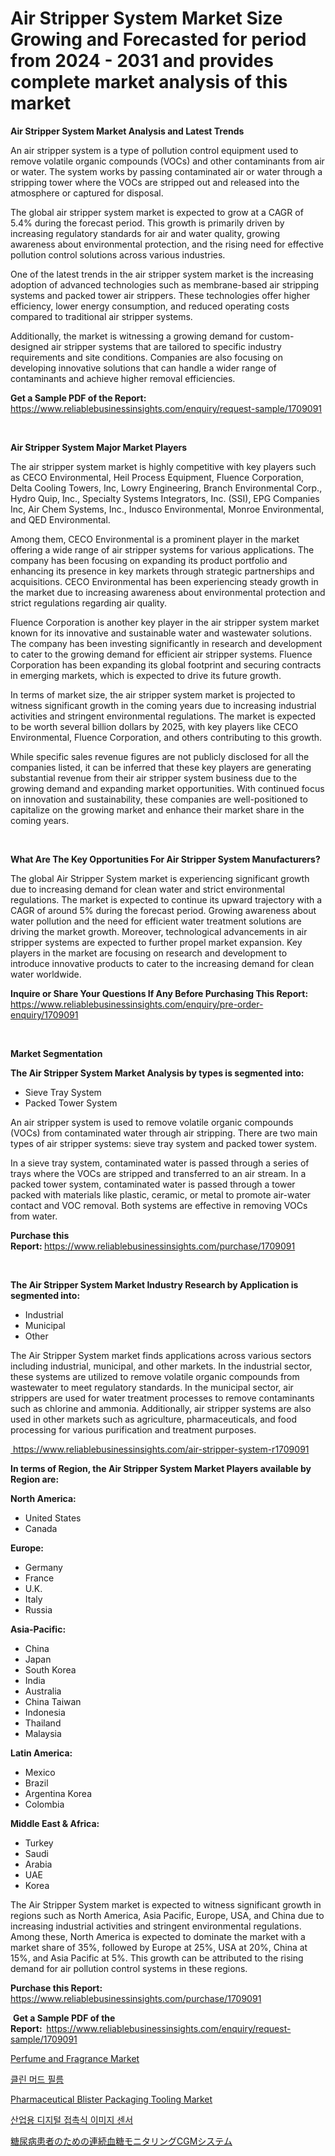 <p><h1>Air Stripper System Market Size Growing and Forecasted for period from 2024 - 2031 and provides complete market analysis of this market</h1></p><p><strong>Air Stripper System Market Analysis and Latest Trends</strong></p>
<p><p>An air stripper system is a type of pollution control equipment used to remove volatile organic compounds (VOCs) and other contaminants from air or water. The system works by passing contaminated air or water through a stripping tower where the VOCs are stripped out and released into the atmosphere or captured for disposal.</p><p>The global air stripper system market is expected to grow at a CAGR of 5.4% during the forecast period. This growth is primarily driven by increasing regulatory standards for air and water quality, growing awareness about environmental protection, and the rising need for effective pollution control solutions across various industries.</p><p>One of the latest trends in the air stripper system market is the increasing adoption of advanced technologies such as membrane-based air stripping systems and packed tower air strippers. These technologies offer higher efficiency, lower energy consumption, and reduced operating costs compared to traditional air stripper systems.</p><p>Additionally, the market is witnessing a growing demand for custom-designed air stripper systems that are tailored to specific industry requirements and site conditions. Companies are also focusing on developing innovative solutions that can handle a wider range of contaminants and achieve higher removal efficiencies.</p></p>
<p><strong>Get a Sample PDF of the Report:&nbsp;</strong> <a href="https://www.reliablebusinessinsights.com/enquiry/request-sample/1709091">https://www.reliablebusinessinsights.com/enquiry/request-sample/1709091</a></p>
<p>&nbsp;</p>
<p><strong>Air Stripper System Major Market Players</strong></p>
<p><p>The air stripper system market is highly competitive with key players such as CECO Environmental, Heil Process Equipment, Fluence Corporation, Delta Cooling Towers, Inc, Lowry Engineering, Branch Environmental Corp., Hydro Quip, Inc., Specialty Systems Integrators, Inc. (SSI), EPG Companies Inc, Air Chem Systems, Inc., Indusco Environmental, Monroe Environmental, and QED Environmental.</p><p>Among them, CECO Environmental is a prominent player in the market offering a wide range of air stripper systems for various applications. The company has been focusing on expanding its product portfolio and enhancing its presence in key markets through strategic partnerships and acquisitions. CECO Environmental has been experiencing steady growth in the market due to increasing awareness about environmental protection and strict regulations regarding air quality.</p><p>Fluence Corporation is another key player in the air stripper system market known for its innovative and sustainable water and wastewater solutions. The company has been investing significantly in research and development to cater to the growing demand for efficient air stripper systems. Fluence Corporation has been expanding its global footprint and securing contracts in emerging markets, which is expected to drive its future growth.</p><p>In terms of market size, the air stripper system market is projected to witness significant growth in the coming years due to increasing industrial activities and stringent environmental regulations. The market is expected to be worth several billion dollars by 2025, with key players like CECO Environmental, Fluence Corporation, and others contributing to this growth.</p><p>While specific sales revenue figures are not publicly disclosed for all the companies listed, it can be inferred that these key players are generating substantial revenue from their air stripper system business due to the growing demand and expanding market opportunities. With continued focus on innovation and sustainability, these companies are well-positioned to capitalize on the growing market and enhance their market share in the coming years.</p></p>
<p>&nbsp;</p>
<p><strong>What Are The Key Opportunities For Air Stripper System Manufacturers?</strong></p>
<p><p>The global Air Stripper System market is experiencing significant growth due to increasing demand for clean water and strict environmental regulations. The market is expected to continue its upward trajectory with a CAGR of around 5% during the forecast period. Growing awareness about water pollution and the need for efficient water treatment solutions are driving the market growth. Moreover, technological advancements in air stripper systems are expected to further propel market expansion. Key players in the market are focusing on research and development to introduce innovative products to cater to the increasing demand for clean water worldwide.</p></p>
<p><strong>Inquire or Share Your Questions If Any Before Purchasing This Report:</strong> <a href="https://www.reliablebusinessinsights.com/enquiry/pre-order-enquiry/1709091">https://www.reliablebusinessinsights.com/enquiry/pre-order-enquiry/1709091</a></p>
<p>&nbsp;</p>
<p><strong>Market Segmentation</strong></p>
<p><strong>The Air Stripper System Market Analysis by types is segmented into:</strong></p>
<p><ul><li>Sieve Tray System</li><li>Packed Tower System</li></ul></p>
<p><p>An air stripper system is used to remove volatile organic compounds (VOCs) from contaminated water through air stripping. There are two main types of air stripper systems: sieve tray system and packed tower system. </p><p>In a sieve tray system, contaminated water is passed through a series of trays where the VOCs are stripped and transferred to an air stream. In a packed tower system, contaminated water is passed through a tower packed with materials like plastic, ceramic, or metal to promote air-water contact and VOC removal. Both systems are effective in removing VOCs from water.</p></p>
<p><strong>Purchase this Report:&nbsp;</strong><a href="https://www.reliablebusinessinsights.com/purchase/1709091">https://www.reliablebusinessinsights.com/purchase/1709091</a></p>
<p>&nbsp;</p>
<p><strong>The Air Stripper System Market Industry Research by Application is segmented into:</strong></p>
<p><ul><li>Industrial</li><li>Municipal</li><li>Other</li></ul></p>
<p><p>The Air Stripper System market finds applications across various sectors including industrial, municipal, and other markets. In the industrial sector, these systems are utilized to remove volatile organic compounds from wastewater to meet regulatory standards. In the municipal sector, air strippers are used for water treatment processes to remove contaminants such as chlorine and ammonia. Additionally, air stripper systems are also used in other markets such as agriculture, pharmaceuticals, and food processing for various purification and treatment purposes.</p></p>
<p><a href="https://www.reliablebusinessinsights.com/air-stripper-system-r1709091">&nbsp;https://www.reliablebusinessinsights.com/air-stripper-system-r1709091</a></p>
<p><strong>In terms of Region, the Air Stripper System Market Players available by Region are:</strong></p>
<p>
    <p> <strong> North America: </strong>
        <ul>
            <li>United States</li>
            <li>Canada</li>
        </ul>
        </p> 
    <p> <strong> Europe: </strong>
        <ul>
            <li>Germany</li>
            <li>France</li>
            <li>U.K.</li>
            <li>Italy</li>
            <li>Russia</li>
        </ul>
        </p> 
    <p> <strong> Asia-Pacific: </strong>
        <ul>
            <li>China</li>
            <li>Japan</li>
            <li>South Korea</li>
            <li>India</li>
            <li>Australia</li>
            <li>China Taiwan</li>
            <li>Indonesia</li>
            <li>Thailand</li>
            <li>Malaysia</li>
        </ul>
        </p> 
    <p> <strong> Latin America: </strong>
        <ul>
            <li>Mexico</li>
            <li>Brazil</li>
            <li>Argentina Korea</li>
            <li>Colombia</li>
        </ul>
        </p> 
    <p> <strong> Middle East & Africa: </strong>
        <ul>
            <li>Turkey</li>
            <li>Saudi</li>
            <li>Arabia</li>
            <li>UAE</li>
            <li>Korea</li>
        </ul>
    </p>
    </p>
<p><p>The Air Stripper System market is expected to witness significant growth in regions such as North America, Asia Pacific, Europe, USA, and China due to increasing industrial activities and stringent environmental regulations. Among these, North America is expected to dominate the market with a market share of 35%, followed by Europe at 25%, USA at 20%, China at 15%, and Asia Pacific at 5%. This growth can be attributed to the rising demand for air pollution control systems in these regions.</p></p>
<p><strong>Purchase this Report: </strong><a href="https://www.reliablebusinessinsights.com/purchase/1709091">https://www.reliablebusinessinsights.com/purchase/1709091</a></p>
<p>&nbsp;<strong>Get a Sample PDF of the Report:&nbsp;&nbsp;</strong><a href="https://www.reliablebusinessinsights.com/enquiry/request-sample/1709091">https://www.reliablebusinessinsights.com/enquiry/request-sample/1709091</a></p>
<p><strong></strong></p>
<p><p><a href="https://github.com/Alonsoolds3wq1d81czn8rbol/Market-Research-Report-List-2/blob/main/perfume-and-fragrance-market.md">Perfume and Fragrance Market</a></p><p><a href="https://github.com/msujons1512/Market-Research-Report-List-1/blob/main/1525990112013.md">클린 머드 필름</a></p><p><a href="https://github.com/yemakinde/Market-Research-Report-List-3/blob/main/pharmaceutical-blister-packaging-tooling-market.md">Pharmaceutical Blister Packaging Tooling Market</a></p><p><a href="https://medium.com/@giovanileannon/2014%EB%85%84%EB%B6%80%ED%84%B0-2031%EB%85%84%EA%B9%8C%EC%A7%80-%EC%82%B0%EC%97%85%EC%9A%A9-%EB%94%94%EC%A7%80%ED%84%B8-%EC%A0%91%EC%B4%89-%EC%9D%B4%EB%AF%B8%EC%A7%80-%EC%84%BC%EC%84%9C-%EC%8B%9C%EC%9E%A5-%EC%A0%90%EC%9C%A0%EC%9C%A8-%EB%B3%80%ED%99%94-%EB%B0%8F-%EC%8B%9C%EC%9E%A5-%EC%84%B1%EC%9E%A5-%ED%8A%B8%EB%A0%8C%EB%93%9C-c4f80916b98e">산업용 디지털 접촉식 이미지 센서</a></p><p><a href="https://github.com/charm854/Market-Research-Report-List-1/blob/main/3992037125795.md">糖尿病患者のための連続血糖モニタリングCGMシステム</a></p></p>